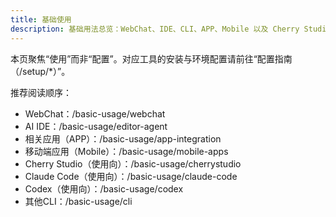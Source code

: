 ```yaml
---
title: 基础使用
description: 基础用法总览：WebChat、IDE、CLI、APP、Mobile 以及 Cherry Studio、Claude Code、Codex 的使用向导航与导读。
---
```


本页聚焦“使用”而非“配置”。对应工具的安装与环境配置请前往“配置指南（/setup/*）”。

推荐阅读顺序：
- WebChat：/basic-usage/webchat
- AI IDE：/basic-usage/editor-agent
- 相关应用（APP）：/basic-usage/app-integration
- 移动端应用（Mobile）：/basic-usage/mobile-apps
- Cherry Studio（使用向）：/basic-usage/cherrystudio
- Claude Code（使用向）：/basic-usage/claude-code
- Codex（使用向）：/basic-usage/codex
- 其他CLI：/basic-usage/cli

